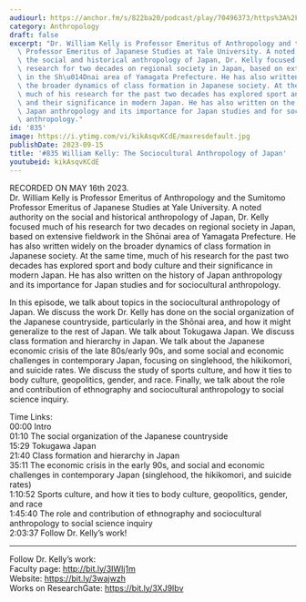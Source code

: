 ```yaml
---
audiourl: https://anchor.fm/s/822ba20/podcast/play/70496373/https%3A%2F%2Fd3ctxlq1ktw2nl.cloudfront.net%2Fstaging%2F2023-4-16%2F7b42def5-095a-189d-80d5-0bf561f367aa.m4a
category: Anthropology
draft: false
excerpt: "Dr. William Kelly is Professor Emeritus of Anthropology and the Sumitomo\
  \ Professor Emeritus of Japanese Studies at Yale University. A noted authority on\
  \ the social and historical anthropology of Japan, Dr. Kelly focused much of his\
  \ research for two decades on regional society in Japan, based on extensive fieldwork\
  \ in the Sh\u014Dnai area of Yamagata Prefecture. He has also written widely on\
  \ the broader dynamics of class formation in Japanese society. At the same time,\
  \ much of his research for the past two decades has explored sport and body culture\
  \ and their significance in modern Japan. He has also written on the history of\
  \ Japan anthropology and its importance for Japan studies and for sociocultural\
  \ anthropology."
id: '835'
image: https://i.ytimg.com/vi/kikAsqvKCdE/maxresdefault.jpg
publishDate: 2023-09-15
title: '#835 William Kelly: The Sociocultural Anthropology of Japan'
youtubeid: kikAsqvKCdE
---
```

<div class="timelinks">

RECORDED ON MAY 16th 2023.  
Dr. William Kelly is Professor Emeritus of Anthropology and the Sumitomo Professor Emeritus of Japanese Studies at Yale University. A noted authority on the social and historical anthropology of Japan, Dr. Kelly focused much of his research for two decades on regional society in Japan, based on extensive fieldwork in the Shōnai area of Yamagata Prefecture. He has also written widely on the broader dynamics of class formation in Japanese society. At the same time, much of his research for the past two decades has explored sport and body culture and their significance in modern Japan. He has also written on the history of Japan anthropology and its importance for Japan studies and for sociocultural anthropology.

In this episode, we talk about topics in the sociocultural anthropology of Japan. We discuss the work Dr. Kelly has done on the social organization of the Japanese countryside, particularly in the Shōnai area, and how it might generalize to the rest of Japan. We talk about Tokugawa Japan. We discuss class formation and hierarchy in Japan. We talk about the Japanese economic crisis of the late 80s/early 90s, and some social and economic challenges in contemporary Japan, focusing on singlehood, the hikikomori, and suicide rates. We discuss the study of sports culture, and how it ties to body culture, geopolitics, gender, and race. Finally, we talk about the role and contribution of ethnography and sociocultural anthropology to social science inquiry.

Time Links:  
<time>00:00</time> Intro  
<time>01:10</time> The social organization of the Japanese countryside  
<time>15:29</time> Tokugawa Japan  
<time>21:40</time> Class formation and hierarchy in Japan  
<time>35:11</time> The economic crisis in the early 90s, and social and economic challenges in contemporary Japan (singlehood, the hikikomori, and suicide rates)  
<time>1:10:52</time> Sports culture, and how it ties to body culture, geopolitics, gender, and race  
<time>1:45:40</time> The role and contribution of ethnography and sociocultural anthropology to social science inquiry  
<time>2:03:37</time> Follow Dr. Kelly’s work!

---

Follow Dr. Kelly’s work:  
Faculty page: http://bit.ly/3IWIj1m  
Website: https://bit.ly/3wajwzh  
Works on ResearchGate: https://bit.ly/3XJ9Ibv
</div>

